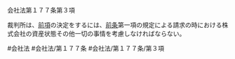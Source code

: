 会社法第１７７条第３項

裁判所は、[前項](会社法＿＿＿＿第１７７条第２項)の決定をするには、[前条](会社法＿＿＿＿第１７６条第１項)第一項の規定による請求の時における株式会社の資産状態その他一切の事情を考慮しなければならない。

#会社法
#会社法/第１７７条
#会社法/第１７７条/第３項
